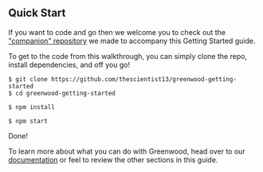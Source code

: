 ## Quick Start
If you want to code and go then we welcome you to check out the ["companion" repository](https://github.com/thescientist13/greenwood-getting-started) we made to accompany this Getting Started guide.


To get to the code from this walkthrough, you can simply clone the repo, install dependencies, and off you go!
```render bash
$ git clone https://github.com/thescientist13/greenwood-getting-started
$ cd greenwood-getting-started

$ npm install

$ npm start
```

Done!

To learn more about what you can do with Greenwood, head over to our [documentation](/docs/) or feel to review the other sections in this guide.